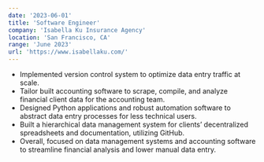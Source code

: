 ```yaml
---
date: '2023-06-01'
title: 'Software Engineer'
company: 'Isabella Ku Insurance Agency'
location: 'San Francisco, CA'
range: 'June 2023'
url: 'https://www.isabellaku.com/'
---
```


- Implemented version control system to optimize data entry traffic at scale.
- Tailor built accounting software to scrape, compile, and analyze financial client data for the accounting team.
- Designed Python applications and robust automation software to abstract data entry processes for less technical users.
- Built a hierarchical data management system for clients’ decentralized spreadsheets and documentation, utilizing GitHub.
- Overall, focused on data management systems and accounting software to streamline financial analysis and lower manual data entry.
